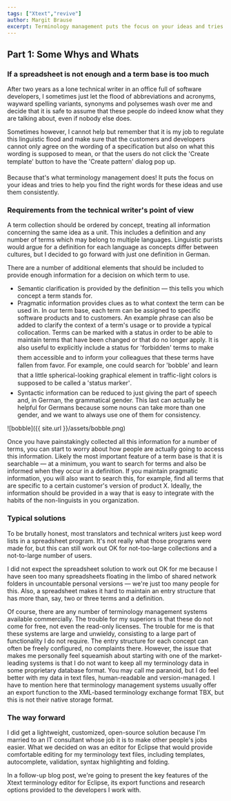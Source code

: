 ```yaml
---
tags: ["Xtext","revive"]
author: Margit Brause
excerpt: Terminology management puts the focus on your ideas and tries to help you find the right words for them. Also, it keeps usage consistent across team roles and across documents. Go ahead and communicate better!
---
```

## Part 1: Some Whys and Whats

### If a spreadsheet is not enough and a term base is too much
After two years as a lone technical writer in an office full of software developers, I sometimes just let the flood of abbreviations and acronyms, wayward spelling variants, synonyms and polysemes wash over me and decide that it is safe to assume that these people do indeed know what they are talking about, even if nobody else does.

Sometimes however, I cannot help but remember that it is my job to regulate this linguistic flood and make sure that the customers and developers cannot only agree on the wording of a specification but also on what this wording is supposed to mean, or that the users do not click the 'Create template' button to have the 'Create pattern' dialog pop up.

Because that's what terminology management does! It puts the focus on your ideas and tries to help you find the right words for these ideas and use them consistently.

### Requirements from the technical writer's point of view
A term collection should be ordered by concept, treating all information concerning the same idea as a unit. This includes a definition and any number of terms which may belong to multiple languages. Linguistic purists would argue for a definition for each language as concepts differ between cultures, but I decided to go forward with just one definition in German.

There are a number of additional elements that should be included to provide enough information for a decision on which term to use.

* Semantic clarification is provided by the definition — this tells you which concept a term stands for.
* Pragmatic information provides clues as to what context the term can be used in. In our term base, each term can be assigned to specific software products and to customers. An example phrase can also be added to clarify the context of a term's usage or to provide a typical collocation. Terms can be marked with a status in order to be able to maintain terms that have been changed or that do no longer apply. It is also useful to explicitly include a status for 'forbidden' terms to make them accessible and to inform your colleagues that these terms have fallen from favor. For example, one could search for 'bobble' and learn that a little spherical-looking graphical element in traffic-light colors is supposed to be called a 'status marker'.
* Syntactic information can be reduced to just giving the part of speech and, in German, the grammatical gender. This last can actually be helpful for Germans because some nouns can take more than one gender, and we want to always use one of them for consistency.

![bobble]({{ site.url }}/assets/bobble.png)

Once you have painstakingly collected all this information for a number of terms, you can start to worry about how people are actually going to access this information. Likely the most important feature of a term base is that it is searchable — at a minimum, you want to search for terms and also be informed when they occur in a definition. If you maintain pragmatic information, you will also want to search this, for example, find all terms that are specific to a certain customer's version of product X. Ideally, the information should be provided in a way that is easy to integrate with the habits of the non-linguists in you organization.

### Typical solutions
To be brutally honest, most translators and technical writers just keep word lists in a spreadsheet program. It's not really what those programs were made for, but this can still work out OK for not-too-large collections and a not-to-large number of users.

I did not expect the spreadsheet solution to work out OK for me because I have seen too many spreadsheets floating in the limbo of shared network folders in uncountable personal versions — we're just too many people for this. Also, a spreadsheet makes it hard to maintain an entry structure that has more than, say, two or three terms and a definition.

Of course, there are any number of terminology management systems available commercially. The trouble for my superiors is that these do not come for free, not even the read-only licenses. The trouble for me is that these systems are large and unwieldy, consisting to a large part of functionality I do not require. The entry structure for each concept can often be freely configured, no complaints there. However, the issue that makes me personally feel squeamish about starting with one of the market-leading systems is that I do not want to keep all my terminology data in some proprietary database format. You may call me paranoid, but I do feel better with my data in text files, human-readable and version-managed. I have to mention here that terminology management systems usually offer an export function to the XML-based terminology exchange format TBX, but this is not their native storage format.

### The way forward
I did get a lightweight, customized, open-source solution because I'm married to an IT consultant whose job it is to make other people's jobs easier. What we decided on was an editor for Eclipse that would provide comfortable editing for my terminology text files, including templates, autocomplete, validation, syntax highlighting and folding.

In a follow-up blog post, we're going to present the key features of the Xtext terminology editor for Eclipse, its export functions and research options provided to the developers I work with.